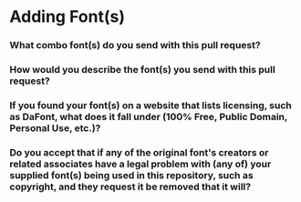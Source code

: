 # Adding Font(s)

### What combo font(s) do you send with this pull request?



### How would you describe the font(s) you send with this pull request?



### If you found your font(s) on a website that lists licensing, such as DaFont, what does it fall under (100% Free, Public Domain, Personal Use, etc.)?



### Do you accept that if any of the original font's creators or related associates have a legal problem with (any of) your supplied font(s) being used in this repository, such as copyright, and they request it be removed that it will?
